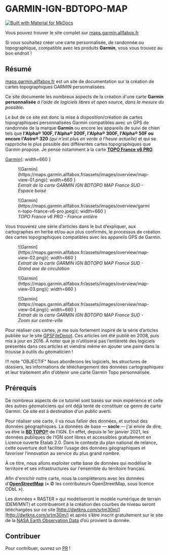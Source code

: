 
# GARMIN-IGN-BDTOPO-MAP

[![Built with Material for MkDocs](https://img.shields.io/badge/Material_for_MkDocs-526CFE?style=for-the-badge&logo=MaterialForMkDocs&logoColor=white)](https://squidfunk.github.io/mkdocs-material/)

Vous pouvez trouver le site complet sur [maps.garmin.allfabox.fr](https://maps.garmin.allfabox.fr/)

Si vous souhaitez créer une carte personnalisée, de randonnée ou topographique, compatible avec les produits **Garmin**, vous vous trouvez au bon endroit ! 
## Résumé

[maps.garmin.allfabox.fr](https://maps.garmin.allfabox.fr/) est un site de documentation sur la création de cartes topographiques GARMIN personnalisées.

Ce site documente les nombreux aspects de la création d'une carte **Garmin personnalisée** *à l'aide de logiciels libres et open source, dans la mesure du possible.*

Le but de ce site est donc la mise à disposition/création de cartes topographiques personnalisées Garmin compatibles avec un GPS de randonnée de la marque **Garmin** ou encore les appareils de suivi de chien tels que **l'Alpha® 100F, l'Alpha® 200F, l'Alpha® 300F, l'Alpha® 50F ou encore l'Astro® 320** *(qui n'est plus en vente à l'heure actuelle)* et qui se rapproche le plus possible des différentes cartes topographiques que Garmin propose. Je pense notamment à la carte [**TOPO France v6 PRO**](https://www.garmin.com/fr-FR/p/612545).

[Garmin](https://maps.garmin.allfabox.fr/assets/images/overview/map-view-01.png){: width=660 }

<figure markdown>
  ![Garmin](https://maps.garmin.allfabox.fr/assets/images/overview/map-view-01.png){: width=660 }
  <figcaption><i>Extrait de la carte GARMIN IGN BDTOPO MAP France SUD - Espace boisé</i></figcaption>
</figure>

<figure markdown>
  ![Garmin](https://maps.garmin.allfabox.fr/assets/images/overview/garmin-topo-france-v6-pro.jpeg){: width=660 }
  <figcaption><i>TOPO France v6 PRO - France entière</i></figcaption>
</figure>

Vous trouverez une série d’articles dans le but d’expliquer, aux cartographes en herbe et/ou aux plus confirmés, le processus de création des cartes topographiques compatibles avec les appareils GPS de Garmin.

<figure markdown>
  ![Garmin](https://maps.garmin.allfabox.fr/assets/images/overview/map-view-02.png){: width=660 }
  <figcaption><i>Extrait de la carte GARMIN IGN BDTOPO MAP France SUD - Grand axe de circulation</i></figcaption>
</figure>

<figure markdown>
  ![Garmin](https://maps.garmin.allfabox.fr/assets/images/overview/map-view-03.png){: width=660 }
</figure>
<figure markdown>
  ![Garmin](https://maps.garmin.allfabox.fr/assets/images/overview/map-view-04.png){: width=660 }
  <figcaption><i>Extrait de la carte GARMIN IGN BDTOPO MAP France SUD - Zoom sur centre-ville</i></figcaption>
</figure>

Pour réaliser ces cartes, je me suis fortement inspiré de la série d’articles publiée sur le site [GPSFileDepot](https://www.gpsfiledepot.com/). Ces articles ont été publié en 2008, puis mis à jour en 2016. À noter que je n’utiliserai pas l’entièreté des logiciels présentés dans ces articles et viendrai même en ajouter une paire dans la trousse à outils du géomaticien !


!!! note "OBJECTIF"
    Nous aborderons les logiciels, les structures de dossiers, les informations de téléchargement des données cartographiques et leur traitement afin d’obtenir une carte Garmin Topo personnalisée.

## **Prérequis**

De nombreux aspects de ce tutoriel sont basés sur mon expérience et celle des autres géomaticiens qui ont déjà tenté de constituer ce genre de carte Garmin. Ce site est à destination d'un public averti.

Pour réaliser une carte, il va nous falloir des données, et surtout des données géographiques. La données de base — **socle** — j'ai envie de dire, va être la [**BD TOPO®**](https://geoservices.ign.fr/bdtopo) de l'IGN. En effet, depuis le 1er janvier 2021, les données publiques de l’IGN sont libres et accessibles gratuitement en Licence ouverte Etalab 2.0. Dans le contexte du plan national de relance, cette ouverture doit faciliter l’usage des données géographiques et favoriser l’innovation au service du plus grand nombre.

À ce titre, nous allons exploiter cette base de données qui modélise le territoire et ses infrastructures sur l'ensemble du territoire français.

Afin d'enrichir notre carte, nous la compléterons avec les données d'[**OpenStreetMap**](https://www.openstreetmap.org/) (« © les contributeurs OpenStreetMap, sous licence ODbL »).

Les données « RASTER » qui modéliseront le modèle numérique de terrain (DEM/MNT) et contribueront à la création des courbes de niveau seront téléchargées sur ce site [http://dwtkns.com/srtm30m/](http://dwtkns.com/srtm30m/) et après s’être inscrit gratuitement sur le site de la [NASA Earth Observation Data](https://www.earthdata.nasa.gov/eosdis/science-system-description/eosdis-components/earthdata-login) d’où provient la donnée.

## Contribuer
Pour contribuer, ouvrez un [PR](https://github.com/allfab/garmin-ign-bdtopo-map/pulls) !

